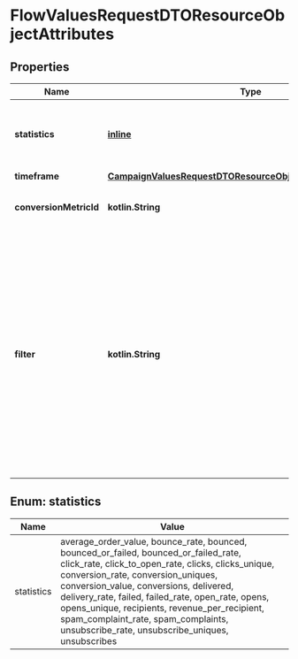 
# FlowValuesRequestDTOResourceObjectAttributes

## Properties
| Name | Type | Description | Notes |
| ------------ | ------------- | ------------- | ------------- |
| **statistics** | [**inline**](#kotlin.collections.List&lt;Statistics&gt;) | List of statistics to query for. All rate statistics will be returned in fractional form [0.0, 1.0] |  |
| **timeframe** | [**CampaignValuesRequestDTOResourceObjectAttributesTimeframe**](CampaignValuesRequestDTOResourceObjectAttributesTimeframe.md) |  |  |
| **conversionMetricId** | **kotlin.String** | ID of the metric to be used for conversion statistics |  |
| **filter** | **kotlin.String** | API filter string used to filter the query. Allowed filters are flow_id, send_channel, flow_message_id. Allowed operators are equals, contains-any. Only one filter can be used per attribute, only AND can be used as a combination operator. Max of 100 messages per ANY filter. When filtering on send_channel, allowed values are email, push-notification, sms. |  [optional] |


<a id="kotlin.collections.List<Statistics>"></a>
## Enum: statistics
| Name | Value |
| ---- | ----- |
| statistics | average_order_value, bounce_rate, bounced, bounced_or_failed, bounced_or_failed_rate, click_rate, click_to_open_rate, clicks, clicks_unique, conversion_rate, conversion_uniques, conversion_value, conversions, delivered, delivery_rate, failed, failed_rate, open_rate, opens, opens_unique, recipients, revenue_per_recipient, spam_complaint_rate, spam_complaints, unsubscribe_rate, unsubscribe_uniques, unsubscribes |



